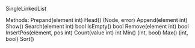 SingleLinkedList

Methods:
Prepand(element int)
Head() (Node, error)
Append(element int)
Show()
Search(element int) bool
IsEmpty() bool
Remove(element int) bool
InsertPos(element, pos int)
Count(value int) int
Min() (int, bool)
Max() (int, bool)
Sort()
